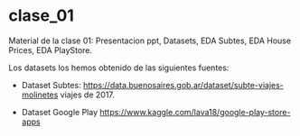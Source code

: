 # clase_01
Material de la clase 01: Presentacion ppt, Datasets, EDA Subtes, EDA House Prices, EDA PlayStore.

Los datasets los hemos obtenido de las siguientes fuentes:

- Dataset Subtes: https://data.buenosaires.gob.ar/dataset/subte-viajes-molinetes viajes de 2017.

- Dataset Google Play https://www.kaggle.com/lava18/google-play-store-apps
